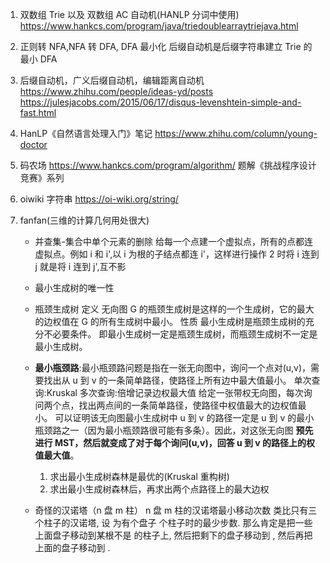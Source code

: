 1. 双数组 Trie 以及 双数组 AC 自动机(HANLP 分词中使用)
   https://www.hankcs.com/program/java/triedoublearraytriejava.html
2. 正则转 NFA,NFA 转 DFA, DFA 最小化
   后缀自动机是后缀字符串建立 Trie 的最小 DFA
3. 后缀自动机，广义后缀自动机，编辑距离自动机
   https://www.zhihu.com/people/ideas-yd/posts
   https://julesjacobs.com/2015/06/17/disqus-levenshtein-simple-and-fast.html
4. HanLP《自然语言处理入门》笔记
   https://www.zhihu.com/column/young-doctor
5. 码农场
   https://www.hankcs.com/program/algorithm/
   题解《挑战程序设计竞赛》系列
6. oiwiki 字符串
   https://oi-wiki.org/string/
7. fanfan(三维的计算几何用处很大)

   - 并查集-集合中单个元素的删除
     给每一个点建一个虚拟点，所有的点都连虚拟点。例如 i 和 i',以 i 为根的子结点都连 i'，这样进行操作 2 时将 i 连到 j 就是将 i 连到 j',互不影

   - 最小生成树的唯一性
   - 瓶颈生成树
     定义
     无向图 G 的瓶颈生成树是这样的一个生成树，它的最大的边权值在 G 的所有生成树中最小。
     性质
     最小生成树是瓶颈生成树的充分不必要条件。 即最小生成树一定是瓶颈生成树，而瓶颈生成树不一定是最小生成树。
   - **最小瓶颈路**:最小瓶颈路问题是指在一张无向图中，询问一个点对(u,v)，需要找出从 u 到 v 的一条简单路径，使路径上所有边中最大值最小。
     单次查询:Kruskal
     多次查询:倍增记录边权最大值
     给定一张带权无向图，每次询问两个点，找出两点间的一条简单路径，使路径中权值最大的边权值最小。
     可以证明该无向图最小生成树中 u 到 v 的路径一定是 u 到 v 的最小瓶颈路之一（因为最小瓶颈路很可能有多条）。因此，对这张无向图
     **预先进行 MST，然后就变成了对于每个询问(u,v)，回答 u 到 v 的路径上的权值最大值**。

     1. 求出最小生成树森林是最优的(Kruskal 重构树)
     2. 求出最小生成树森林后，再求出两个点路径上的最大边权

   - 奇怪的汉诺塔（n 盘 m 柱）
     n 盘 m 柱的汉诺塔最小移动次数
     类比只有三个柱子的汉诺塔, 设 为有个盘子 个柱子时的最少步数. 那么肯定是把一些上面盘子移动到某根不是 的柱子上,
     然后把剩下的盘子移动到 , 然后再把上面的盘子移动到 .
